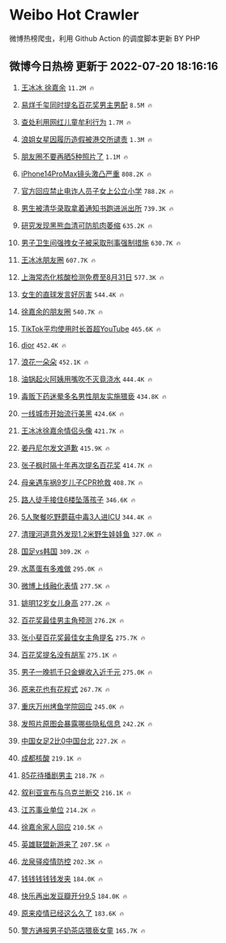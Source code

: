# Weibo Hot Crawler 



微博热榜爬虫，利用 Github Action 的调度脚本更新 BY PHP 


## 微博今日热榜 更新于 2022-07-20 18:16:16 
1. [王冰冰 徐嘉余](https://s.weibo.com/weibo?q=%E7%8E%8B%E5%86%B0%E5%86%B0%20%E5%BE%90%E5%98%89%E4%BD%99&Refer=top) `11.2M 🔥` 

1. [易烊千玺同时提名百花奖男主男配](https://s.weibo.com/weibo?q=%23%E6%98%93%E7%83%8A%E5%8D%83%E7%8E%BA%E5%90%8C%E6%97%B6%E6%8F%90%E5%90%8D%E7%99%BE%E8%8A%B1%E5%A5%96%E7%94%B7%E4%B8%BB%E7%94%B7%E9%85%8D%23&Refer=top) `8.5M 🔥` 

1. [查处利用网红儿童牟利行为](https://s.weibo.com/weibo?q=%23%E6%9F%A5%E5%A4%84%E5%88%A9%E7%94%A8%E7%BD%91%E7%BA%A2%E5%84%BF%E7%AB%A5%E7%89%9F%E5%88%A9%E8%A1%8C%E4%B8%BA%23&Refer=top) `1.7M 🔥` 

1. [浪姐女星因履历造假被港交所谴责](https://s.weibo.com/weibo?q=%23%E6%B5%AA%E5%A7%90%E5%A5%B3%E6%98%9F%E5%9B%A0%E5%B1%A5%E5%8E%86%E9%80%A0%E5%81%87%E8%A2%AB%E6%B8%AF%E4%BA%A4%E6%89%80%E8%B0%B4%E8%B4%A3%23&Refer=top) `1.3M 🔥` 

1. [朋友圈不要再晒5种照片了](https://s.weibo.com/weibo?q=%23%E6%9C%8B%E5%8F%8B%E5%9C%88%E4%B8%8D%E8%A6%81%E5%86%8D%E6%99%925%E7%A7%8D%E7%85%A7%E7%89%87%E4%BA%86%23&Refer=top) `1.1M 🔥` 

1. [iPhone14ProMax镜头激凸严重](https://s.weibo.com/weibo?q=%23iPhone14ProMax%E9%95%9C%E5%A4%B4%E6%BF%80%E5%87%B8%E4%B8%A5%E9%87%8D%23&Refer=top) `808.2K 🔥` 

1. [官方回应禁止电诈人员子女上公立小学](https://s.weibo.com/weibo?q=%23%E5%AE%98%E6%96%B9%E5%9B%9E%E5%BA%94%E7%A6%81%E6%AD%A2%E7%94%B5%E8%AF%88%E4%BA%BA%E5%91%98%E5%AD%90%E5%A5%B3%E4%B8%8A%E5%85%AC%E7%AB%8B%E5%B0%8F%E5%AD%A6%23&Refer=top) `788.2K 🔥` 

1. [男生被清华录取拿着通知书跑进派出所](https://s.weibo.com/weibo?q=%23%E7%94%B7%E7%94%9F%E8%A2%AB%E6%B8%85%E5%8D%8E%E5%BD%95%E5%8F%96%E6%8B%BF%E7%9D%80%E9%80%9A%E7%9F%A5%E4%B9%A6%E8%B7%91%E8%BF%9B%E6%B4%BE%E5%87%BA%E6%89%80%23&Refer=top) `739.3K 🔥` 

1. [研究发现黑熊血清可防肌肉萎缩](https://s.weibo.com/weibo?q=%23%E7%A0%94%E7%A9%B6%E5%8F%91%E7%8E%B0%E9%BB%91%E7%86%8A%E8%A1%80%E6%B8%85%E5%8F%AF%E9%98%B2%E8%82%8C%E8%82%89%E8%90%8E%E7%BC%A9%23&Refer=top) `635.2K 🔥` 

1. [男子卫生间强拽女子被采取刑事强制措施](https://s.weibo.com/weibo?q=%23%E7%94%B7%E5%AD%90%E5%8D%AB%E7%94%9F%E9%97%B4%E5%BC%BA%E6%8B%BD%E5%A5%B3%E5%AD%90%E8%A2%AB%E9%87%87%E5%8F%96%E5%88%91%E4%BA%8B%E5%BC%BA%E5%88%B6%E6%8E%AA%E6%96%BD%23&Refer=top) `630.7K 🔥` 

1. [王冰冰朋友圈](https://s.weibo.com/weibo?q=%23%E7%8E%8B%E5%86%B0%E5%86%B0%E6%9C%8B%E5%8F%8B%E5%9C%88%23&Refer=top) `607.7K 🔥` 

1. [上海常态化核酸检测免费至8月31日](https://s.weibo.com/weibo?q=%23%E4%B8%8A%E6%B5%B7%E5%B8%B8%E6%80%81%E5%8C%96%E6%A0%B8%E9%85%B8%E6%A3%80%E6%B5%8B%E5%85%8D%E8%B4%B9%E8%87%B38%E6%9C%8831%E6%97%A5%23&Refer=top) `577.3K 🔥` 

1. [女生的直球发言好厉害](https://s.weibo.com/weibo?q=%23%E5%A5%B3%E7%94%9F%E7%9A%84%E7%9B%B4%E7%90%83%E5%8F%91%E8%A8%80%E5%A5%BD%E5%8E%89%E5%AE%B3%23&Refer=top) `544.4K 🔥` 

1. [徐嘉余的朋友圈](https://s.weibo.com/weibo?q=%23%E5%BE%90%E5%98%89%E4%BD%99%E7%9A%84%E6%9C%8B%E5%8F%8B%E5%9C%88%23&Refer=top) `540.7K 🔥` 

1. [TikTok平均使用时长首超YouTube](https://s.weibo.com/weibo?q=%23TikTok%E5%B9%B3%E5%9D%87%E4%BD%BF%E7%94%A8%E6%97%B6%E9%95%BF%E9%A6%96%E8%B6%85YouTube%23&Refer=top) `465.6K 🔥` 

1. [dior](https://s.weibo.com/weibo?q=%23dior%23&Refer=top) `452.4K 🔥` 

1. [浪花一朵朵](https://s.weibo.com/weibo?q=%23%E6%B5%AA%E8%8A%B1%E4%B8%80%E6%9C%B5%E6%9C%B5%23&Refer=top) `452.1K 🔥` 

1. [油锅起火阿姨用嘴吹不灭竟浇水](https://s.weibo.com/weibo?q=%23%E6%B2%B9%E9%94%85%E8%B5%B7%E7%81%AB%E9%98%BF%E5%A7%A8%E7%94%A8%E5%98%B4%E5%90%B9%E4%B8%8D%E7%81%AD%E7%AB%9F%E6%B5%87%E6%B0%B4%23&Refer=top) `444.4K 🔥` 

1. [毒贩下药迷晕多名男性朋友实施猥亵](https://s.weibo.com/weibo?q=%23%E6%AF%92%E8%B4%A9%E4%B8%8B%E8%8D%AF%E8%BF%B7%E6%99%95%E5%A4%9A%E5%90%8D%E7%94%B7%E6%80%A7%E6%9C%8B%E5%8F%8B%E5%AE%9E%E6%96%BD%E7%8C%A5%E4%BA%B5%23&Refer=top) `434.8K 🔥` 

1. [一线城市开始流行美黑](https://s.weibo.com/weibo?q=%23%E4%B8%80%E7%BA%BF%E5%9F%8E%E5%B8%82%E5%BC%80%E5%A7%8B%E6%B5%81%E8%A1%8C%E7%BE%8E%E9%BB%91%23&Refer=top) `424.6K 🔥` 

1. [王冰冰徐嘉余情侣头像](https://s.weibo.com/weibo?q=%23%E7%8E%8B%E5%86%B0%E5%86%B0%E5%BE%90%E5%98%89%E4%BD%99%E6%83%85%E4%BE%A3%E5%A4%B4%E5%83%8F%23&Refer=top) `421.7K 🔥` 

1. [姜丹尼尔发文道歉](https://s.weibo.com/weibo?q=%23%E5%A7%9C%E4%B8%B9%E5%B0%BC%E5%B0%94%E5%8F%91%E6%96%87%E9%81%93%E6%AD%89%23&Refer=top) `415.9K 🔥` 

1. [张子枫时隔十年再次提名百花奖](https://s.weibo.com/weibo?q=%23%E5%BC%A0%E5%AD%90%E6%9E%AB%E6%97%B6%E9%9A%94%E5%8D%81%E5%B9%B4%E5%86%8D%E6%AC%A1%E6%8F%90%E5%90%8D%E7%99%BE%E8%8A%B1%E5%A5%96%23&Refer=top) `414.7K 🔥` 

1. [母亲遇车祸9岁儿子CPR抢救](https://s.weibo.com/weibo?q=%23%E6%AF%8D%E4%BA%B2%E9%81%87%E8%BD%A6%E7%A5%B89%E5%B2%81%E5%84%BF%E5%AD%90CPR%E6%8A%A2%E6%95%91%23&Refer=top) `408.7K 🔥` 

1. [路人徒手接住6楼坠落孩子](https://s.weibo.com/weibo?q=%23%E8%B7%AF%E4%BA%BA%E5%BE%92%E6%89%8B%E6%8E%A5%E4%BD%8F6%E6%A5%BC%E5%9D%A0%E8%90%BD%E5%AD%A9%E5%AD%90%23&Refer=top) `346.6K 🔥` 

1. [5人聚餐吃野蘑菇中毒3人进ICU](https://s.weibo.com/weibo?q=%235%E4%BA%BA%E8%81%9A%E9%A4%90%E5%90%83%E9%87%8E%E8%98%91%E8%8F%87%E4%B8%AD%E6%AF%923%E4%BA%BA%E8%BF%9BICU%23&Refer=top) `344.4K 🔥` 

1. [清理河道意外发现1.2米野生娃娃鱼](https://s.weibo.com/weibo?q=%23%E6%B8%85%E7%90%86%E6%B2%B3%E9%81%93%E6%84%8F%E5%A4%96%E5%8F%91%E7%8E%B01.2%E7%B1%B3%E9%87%8E%E7%94%9F%E5%A8%83%E5%A8%83%E9%B1%BC%23&Refer=top) `327.0K 🔥` 

1. [国足vs韩国](https://s.weibo.com/weibo?q=%23%E5%9B%BD%E8%B6%B3vs%E9%9F%A9%E5%9B%BD%23&Refer=top) `309.2K 🔥` 

1. [水蒸蛋有多难做](https://s.weibo.com/weibo?q=%23%E6%B0%B4%E8%92%B8%E8%9B%8B%E6%9C%89%E5%A4%9A%E9%9A%BE%E5%81%9A%23&Refer=top) `295.0K 🔥` 

1. [微博上线融化表情](https://s.weibo.com/weibo?q=%23%E5%BE%AE%E5%8D%9A%E4%B8%8A%E7%BA%BF%E8%9E%8D%E5%8C%96%E8%A1%A8%E6%83%85%23&Refer=top) `277.5K 🔥` 

1. [姚明12岁女儿身高](https://s.weibo.com/weibo?q=%23%E5%A7%9A%E6%98%8E12%E5%B2%81%E5%A5%B3%E5%84%BF%E8%BA%AB%E9%AB%98%23&Refer=top) `277.2K 🔥` 

1. [百花奖最佳男主角预测](https://s.weibo.com/weibo?q=%23%E7%99%BE%E8%8A%B1%E5%A5%96%E6%9C%80%E4%BD%B3%E7%94%B7%E4%B8%BB%E8%A7%92%E9%A2%84%E6%B5%8B%23&Refer=top) `276.2K 🔥` 

1. [张小斐百花奖最佳女主角提名](https://s.weibo.com/weibo?q=%23%E5%BC%A0%E5%B0%8F%E6%96%90%E7%99%BE%E8%8A%B1%E5%A5%96%E6%9C%80%E4%BD%B3%E5%A5%B3%E4%B8%BB%E8%A7%92%E6%8F%90%E5%90%8D%23&Refer=top) `275.7K 🔥` 

1. [百花奖提名没有胡军](https://s.weibo.com/weibo?q=%23%E7%99%BE%E8%8A%B1%E5%A5%96%E6%8F%90%E5%90%8D%E6%B2%A1%E6%9C%89%E8%83%A1%E5%86%9B%23&Refer=top) `275.1K 🔥` 

1. [男子一晚抓千只金蝉收入近千元](https://s.weibo.com/weibo?q=%23%E7%94%B7%E5%AD%90%E4%B8%80%E6%99%9A%E6%8A%93%E5%8D%83%E5%8F%AA%E9%87%91%E8%9D%89%E6%94%B6%E5%85%A5%E8%BF%91%E5%8D%83%E5%85%83%23&Refer=top) `275.0K 🔥` 

1. [原来花也有花程式](https://s.weibo.com/weibo?q=%23%E5%8E%9F%E6%9D%A5%E8%8A%B1%E4%B9%9F%E6%9C%89%E8%8A%B1%E7%A8%8B%E5%BC%8F%23&Refer=top) `267.7K 🔥` 

1. [重庆万州烤鱼学院回应](https://s.weibo.com/weibo?q=%23%E9%87%8D%E5%BA%86%E4%B8%87%E5%B7%9E%E7%83%A4%E9%B1%BC%E5%AD%A6%E9%99%A2%E5%9B%9E%E5%BA%94%23&Refer=top) `245.0K 🔥` 

1. [发照片原图会暴露哪些隐私信息](https://s.weibo.com/weibo?q=%23%E5%8F%91%E7%85%A7%E7%89%87%E5%8E%9F%E5%9B%BE%E4%BC%9A%E6%9A%B4%E9%9C%B2%E5%93%AA%E4%BA%9B%E9%9A%90%E7%A7%81%E4%BF%A1%E6%81%AF%23&Refer=top) `242.2K 🔥` 

1. [中国女足2比0中国台北](https://s.weibo.com/weibo?q=%23%E4%B8%AD%E5%9B%BD%E5%A5%B3%E8%B6%B32%E6%AF%940%E4%B8%AD%E5%9B%BD%E5%8F%B0%E5%8C%97%23&Refer=top) `227.2K 🔥` 

1. [成都核酸](https://s.weibo.com/weibo?q=%E6%88%90%E9%83%BD%E6%A0%B8%E9%85%B8&Refer=top) `219.1K 🔥` 

1. [85花待播剧男主](https://s.weibo.com/weibo?q=%2385%E8%8A%B1%E5%BE%85%E6%92%AD%E5%89%A7%E7%94%B7%E4%B8%BB%23&Refer=top) `218.7K 🔥` 

1. [叙利亚宣布与乌克兰断交](https://s.weibo.com/weibo?q=%23%E5%8F%99%E5%88%A9%E4%BA%9A%E5%AE%A3%E5%B8%83%E4%B8%8E%E4%B9%8C%E5%85%8B%E5%85%B0%E6%96%AD%E4%BA%A4%23&Refer=top) `216.1K 🔥` 

1. [江苏事业单位](https://s.weibo.com/weibo?q=%E6%B1%9F%E8%8B%8F%E4%BA%8B%E4%B8%9A%E5%8D%95%E4%BD%8D&Refer=top) `214.2K 🔥` 

1. [徐嘉余家人回应](https://s.weibo.com/weibo?q=%23%E5%BE%90%E5%98%89%E4%BD%99%E5%AE%B6%E4%BA%BA%E5%9B%9E%E5%BA%94%23&Refer=top) `210.5K 🔥` 

1. [英雄联盟新游来了](https://s.weibo.com/weibo?q=%E8%8B%B1%E9%9B%84%E8%81%94%E7%9B%9F%E6%96%B0%E6%B8%B8%E6%9D%A5%E4%BA%86&Refer=top) `207.5K 🔥` 

1. [龙泉驿疫情防控](https://s.weibo.com/weibo?q=%E9%BE%99%E6%B3%89%E9%A9%BF%E7%96%AB%E6%83%85%E9%98%B2%E6%8E%A7&Refer=top) `202.3K 🔥` 

1. [钱钱钱钱钱发夹](https://s.weibo.com/weibo?q=%23%E9%92%B1%E9%92%B1%E9%92%B1%E9%92%B1%E9%92%B1%E5%8F%91%E5%A4%B9%23&Refer=top) `184.0K 🔥` 

1. [快乐再出发豆瓣开分9.5](https://s.weibo.com/weibo?q=%23%E5%BF%AB%E4%B9%90%E5%86%8D%E5%87%BA%E5%8F%91%E8%B1%86%E7%93%A3%E5%BC%80%E5%88%869.5%23&Refer=top) `184.0K 🔥` 

1. [原来疫情已经这么久了](https://s.weibo.com/weibo?q=%23%E5%8E%9F%E6%9D%A5%E7%96%AB%E6%83%85%E5%B7%B2%E7%BB%8F%E8%BF%99%E4%B9%88%E4%B9%85%E4%BA%86%23&Refer=top) `183.6K 🔥` 

1. [警方通报男子奶茶店猥亵女童](https://s.weibo.com/weibo?q=%23%E8%AD%A6%E6%96%B9%E9%80%9A%E6%8A%A5%E7%94%B7%E5%AD%90%E5%A5%B6%E8%8C%B6%E5%BA%97%E7%8C%A5%E4%BA%B5%E5%A5%B3%E7%AB%A5%23&Refer=top) `165.7K 🔥` 

